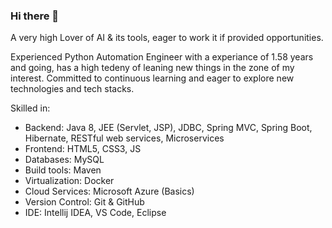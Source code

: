 ### Hi there 👋

A very high Lover of AI & its tools, eager to work it if provided opportunities.

<!--
**shashi9387/shashi9387** is a ✨ _special_ ✨ repository because its `README.md` (this file) appears on your GitHub profile.

Here are some ideas to get you started:

- 🔭 I’m currently working on ...
- 🌱 I’m currently learning ...
- 👯 I’m looking to collaborate on ...
- 🤔 I’m looking for help with ...
- 💬 Ask me about ...
- 📫 How to reach me: ...
- 😄 Pronouns: ...
- ⚡ Fun fact: ...
-->

Experienced Python Automation Engineer with a experiance of 1.58 years and going, has a high tedeny of leaning new things in the zone of my interest. Committed to continuous learning and eager to explore new technologies and tech stacks.



Skilled in:

- Backend: Java 8, JEE (Servlet, JSP), JDBC, Spring MVC, Spring Boot, Hibernate, RESTful web services, Microservices
- Frontend: HTML5, CSS3, JS
- Databases: MySQL
- Build tools: Maven
- Virtualization: Docker
- Cloud Services: Microsoft Azure (Basics)
- Version Control: Git & GitHub
- IDE: Intellij IDEA, VS Code, Eclipse
